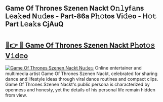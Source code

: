 ## Game Of Thrones Szenen Nackt O𝚗𝚕yf𝚊ns L𝚎a𝚔ed N𝚞𝚍es - Part-86a P𝚑𝚘tos Vi𝚍𝚎o - H𝚘𝚝 Part L𝚎a𝚔s CjAuQ

# <h2><a href="http://kfap5b.oniu.top/?m=Game+Of+Thrones+Szenen+Nackt">🔗👉 🔴 Game Of Thrones Szenen Nackt P𝚑ot𝚘𝚜 V𝚒d𝚎o</a></h2>

[![Game Of Thrones Szenen Nackt Nu𝚍e𝚜](https://i.imgur.com/0qMVB7G.gif)](http://kfap5b.oniu.top/?m=Game+Of+Thrones+Szenen+Nackt)
Online entertainer and multimedia artist Game Of Thrones Szenen Nackt, celebrated for sharing dance and lifestyle ideas through viral dance routines and compact clips. Game Of Thrones Szenen Nackt's public persona is characterized by openness and honesty, yet the details of his personal life remain hidden from view.  
